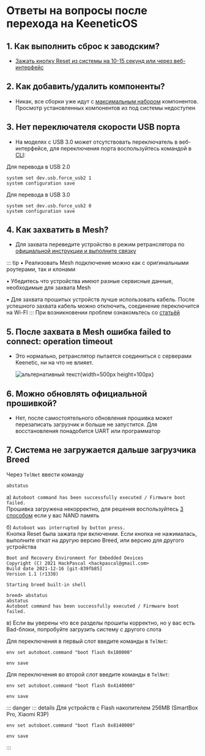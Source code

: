 # Ответы на вопросы после перехода на KeeneticOS

## 1. Как выполнить сброс к заводским?

- [Зажать кнопку Reset из системы на 10-15 секунд или через веб-интерфейс](https://help.keenetic.com/hc/ru/articles/360000501620-%D0%A1%D0%B1%D1%80%D0%BE%D1%81-%D0%BD%D0%B0%D1%81%D1%82%D1%80%D0%BE%D0%B5%D0%BA-%D0%B8%D0%BD%D1%82%D0%B5%D1%80%D0%BD%D0%B5%D1%82-%D1%86%D0%B5%D0%BD%D1%82%D1%80%D0%B0-%D0%B8-%D0%BF%D0%B0%D1%80%D0%BE%D0%BB%D1%8F-%D0%B0%D0%B4%D0%BC%D0%B8%D0%BD%D0%B8%D1%81%D1%82%D1%80%D0%B0%D1%82%D0%BE%D1%80%D0%B0)

## 2. Как добавить/удалить компоненты?

- Никак, все сборки уже идут с [максимальным набором](/wiki/helpful/components.md) компонентов. Просмотр установленных компонентов из под системы недоступен

## 3. Нет переключателя скорости USB порта

- На моделях с USB 3.0 может отсутствовать переключатель в веб-интерфейсе, для переключения порта воспользуйтесь командой в [CLI](http://192.168.1.1/a):

Для перевода в USB 2.0
```shell 
system set dev.usb.force_usb2 1
system configuration save
````
Для перевода в USB 3.0
```shell 
system set dev.usb.force_usb2 0
system configuration save
````

## 4. Как захватить в Mesh?

- Для захвата переведите устройство в режим ретранслятора
  по [официальной инструкции и выполните связку](https://help.keenetic.com/hc/ru/articles/360016059839-%D0%9F%D1%80%D0%B8%D0%BC%D0%B5%D1%80-%D1%81%D0%BE%D0%B7%D0%B4%D0%B0%D0%BD%D0%B8%D1%8F-Wi-Fi-%D1%81%D0%B8%D1%81%D1%82%D0%B5%D0%BC%D1%8B-%D0%BD%D0%B0-%D0%B1%D0%B0%D0%B7%D0%B5-%D0%B4%D0%B2%D1%83%D1%85-%D0%B8%D0%BD%D1%82%D0%B5%D1%80%D0%BD%D0%B5%D1%82-%D1%86%D0%B5%D0%BD%D1%82%D1%80%D0%BE%D0%B2-Keenetic)

::: tip • Реализовать Mesh подключение можно как с оригинальными роутерами, так и клонами

• Убедитесь что устройства имеют разные сервисные данные, необходимые для захвата Mesh

• Для захвата прошитых устройств лучше использовать кабель. После успешного захвата кабель можно отключить, соединение переключится на Wi-FI
:::
При возникновении проблем ознакомьтесь со [статьёй](/wiki/helpful/mesh#решение-проблем)

## 5. После захвата в Mesh ошибка failed to connect: operation timeout

- Это нормально, ретранслятор пытается соединиться с серверами Keenetic, ни на что не влияет.

  ![альтернативный текст](/assets/images/wiki/helpful/faq/mesh.png){width=500px height=100px}

## 6. Можно обновлять официальной прошивкой?

- Нет, после самостоятельного обновления прошивка может перезаписать загрузчик и больше не запустится. Для восстановления понадобится UART или программатор

## 7. Система не загружается дальше загрузчика Breed

Через `TelNet` ввести команду

````shell
abstatus
````

а) `Autoboot command has been successfully executed / Firmware boot failed.`<br/>
Прошивка загружена некорректно, для решения воспользуйтесь [3 способом](/wiki/helpful/updateFirmware#способ-3) если у вас NAND память<br/>

б) `Autoboot was interrupted by button press.`<br/>
Кнопка Reset была зажата при включении. Если кнопка не нажималась, выполните откат на другую версию Breed, или версию для другого устройства

````shell
Boot and Recovery Environment for Embedded Devices
Copyright (C) 2021 HackPascal <hackpascal@gmail.com>
Build date 2021-12-16 [git-839fb85]
Version 1.1 (r1338)

Starting breed built-in shell

breed> abstatus
abstatus
Autoboot command has been successfully executed / Firmware boot failed.
````
в) Если вы уверены что все разделы прошиты корректно, но у вас есть Bad-блоки, попробуйте загрузить систему с другого слота 

Для переключения в первый слот введите команды в `TelNet`:

````shell
env set autoboot.command "boot flash 0x180000"
````
````shell
env save
````
Для переключения во второй слот введите команды в `TelNet`:
````shell
env set autoboot.command "boot flash 0x4140000"
````
````shell
env save
````
::: danger
::: details Для устройств с Flash накопителем 256MB (SmartBox Pro, Xiaomi R3P)
````shell
env set autoboot.command "boot flash 0x8140000"
````
````shell
env save
````
:::
